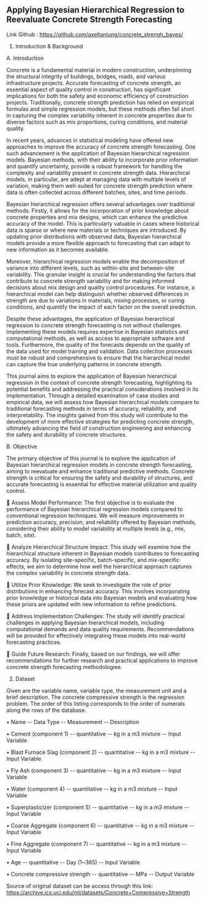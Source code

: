 ## Applying Bayesian Hierarchical Regression to Reevaluate Concrete Strength Forecasting

Link Github		: https://github.com/axeltanjung/concrete_strengh_bayes/

1.	Introduction & Background

A.	Introduction

Concrete is a fundamental material in modern construction, underpinning the structural integrity of buildings, bridges, roads, and various infrastructure projects. Accurate forecasting of concrete strength, an essential aspect of quality control in construction, has significant implications for both the safety and economic efficiency of construction projects. Traditionally, concrete strength prediction has relied on empirical formulas and simple regression models, but these methods often fall short in capturing the complex variability inherent in concrete properties due to diverse factors such as mix proportions, curing conditions, and material quality.

In recent years, advances in statistical modeling have offered new approaches to improve the accuracy of concrete strength forecasting. One such advancement is the application of Bayesian hierarchical regression models. Bayesian methods, with their ability to incorporate prior information and quantify uncertainty, provide a robust framework for handling the complexity and variability present in concrete strength data. Hierarchical models, in particular, are adept at managing data with multiple levels of variation, making them well-suited for concrete strength prediction where data is often collected across different batches, sites, and time periods.

Bayesian hierarchical regression offers several advantages over traditional methods. Firstly, it allows for the incorporation of prior knowledge about concrete properties and mix designs, which can enhance the predictive accuracy of the model. This is particularly valuable in cases where historical data is sparse or where new materials or techniques are introduced. By updating prior distributions with observed data, Bayesian hierarchical models provide a more flexible approach to forecasting that can adapt to new information as it becomes available.

Moreover, hierarchical regression models enable the decomposition of variance into different levels, such as within-site and between-site variability. This granular insight is crucial for understanding the factors that contribute to concrete strength variability and for making informed decisions about mix design and quality control procedures. For instance, a hierarchical model can help distinguish whether observed differences in strength are due to variations in materials, mixing processes, or curing conditions, and quantify the impact of each factor on the overall prediction.

Despite these advantages, the application of Bayesian hierarchical regression to concrete strength forecasting is not without challenges. Implementing these models requires expertise in Bayesian statistics and computational methods, as well as access to appropriate software and tools. Furthermore, the quality of the forecasts depends on the quality of the data used for model training and validation. Data collection processes must be robust and comprehensive to ensure that the hierarchical model can capture the true underlying patterns in concrete strength.

This journal aims to explore the application of Bayesian hierarchical regression in the context of concrete strength forecasting, highlighting its potential benefits and addressing the practical considerations involved in its implementation. Through a detailed examination of case studies and empirical data, we will assess how Bayesian hierarchical models compare to traditional forecasting methods in terms of accuracy, reliability, and interpretability. The insights gained from this study will contribute to the development of more effective strategies for predicting concrete strength, ultimately advancing the field of construction engineering and enhancing the safety and durability of concrete structures.



B.	Objective

The primary objective of this journal is to explore the application of Bayesian hierarchical regression models in concrete strength forecasting, aiming to reevaluate and enhance traditional predictive methods. Concrete strength is critical for ensuring the safety and durability of structures, and accurate forecasting is essential for effective material utilization and quality control.

	Assess Model Performance: The first objective is to evaluate the performance of Bayesian hierarchical regression models compared to conventional regression techniques. We will measure improvements in prediction accuracy, precision, and reliability offered by Bayesian methods, considering their ability to model variability at multiple levels (e.g., mix, batch, site).

	Analyze Hierarchical Structure Impact: This study will examine how the hierarchical structure inherent in Bayesian models contributes to forecasting accuracy. By isolating site-specific, batch-specific, and mix-specific effects, we aim to determine how well the hierarchical approach captures the complex variability in concrete strength data.

	Utilize Prior Knowledge: We seek to investigate the role of prior distributions in enhancing forecast accuracy. This involves incorporating prior knowledge or historical data into Bayesian models and evaluating how these priors are updated with new information to refine predictions.

	Address Implementation Challenges: The study will identify practical challenges in applying Bayesian hierarchical models, including computational demands and data quality requirements. Recommendations will be provided for effectively integrating these models into real-world forecasting practices.

	Guide Future Research: Finally, based on our findings, we will offer recommendations for further research and practical applications to improve concrete strength forecasting methodologiee.

2.	Dataset
   
Given are the variable name, variable type, the measurement unit and a brief description. The concrete compressive strength is the regression problem. The order of this listing corresponds to the order of numerals along the rows of the database.

•	Name -- Data Type -- Measurement -- Description

•	Cement (component 1) -- quantitative -- kg in a m3 mixture -- Input Variable

•	Blast Furnace Slag (component 2) -- quantitative -- kg in a m3 mixture -- Input Variable

•	Fly Ash (component 3) -- quantitative -- kg in a m3 mixture -- Input Variable

•	Water (component 4) -- quantitative -- kg in a m3 mixture -- Input Variable

•	Superplasticizer (component 5) -- quantitative -- kg in a m3 mixture -- Input Variable

•	Coarse Aggregate (component 6) -- quantitative -- kg in a m3 mixture -- Input Variable

•	Fine Aggregate (component 7) -- quantitative -- kg in a m3 mixture -- Input Variable

•	Age -- quantitative -- Day (1~365) -- Input Variable

•	Concrete compressive strength -- quantitative -- MPa -- Output Variable

Source of original dataset can be access through this link:
https://archive.ics.uci.edu/ml/datasets/Concrete+Compressive+Strength
